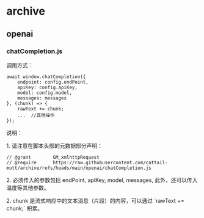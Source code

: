 <h1>archive</h1>

<h2>openai</h2>

<h3>chatCompletion.js</h3>
<p>调用方式：</p>
<pre><code>await window.chatCompletion({
    endpoint: config.endPoint,
    apiKey: config.apiKey,
    model: config.model,
    messages: messages
}, (chunk) => {
    rawText += chunk;
    ...  //其他操作
});
</code></pre>
<p>说明：</p>
<p>  1. 请注意在脚本头部的元数据部分声明：</p>
<pre><code>// @grant        GM_xmlhttpRequest
// @require      https://raw.githubusercontent.com/cattail-mutt/archive/refs/heads/main/openai/chatCompletion.js
</code></pre>
<p>  2. 必须传入的参数包括 endPoint, apiKey, model, messages, 此外，还可以传入温度等其他参数。</p>
<p>  2. chunk 是流式响应中的文本消息（片段）的内容，可以通过 `rawText += chunk;` 积累。</p>
